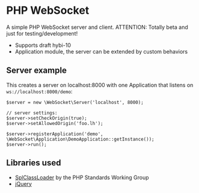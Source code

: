 PHP WebSocket
=============

A simple PHP WebSocket server and client.
ATTENTION: Totally beta and just for testing/development!

- Supports draft hybi-10
- Application module, the server can be extended by custom behaviors

## Server example

This creates a server on localhost:8000 with one Application that listens on `ws://localhost:8000/demo`:

	$server = new \WebSocket\Server('localhost', 8000);

	// server settings:
	$server->setCheckOrigin(true);
	$server->setAllowedOrigin('foo.lh');

	$server->registerApplication('demo', \WebSocket\Application\DemoApplication::getInstance());
	$server->run();

## Libraries used

- [SplClassLoader](http://gist.github.com/221634) by the PHP Standards Working Group
- [jQuery](http://jquery.com/)

